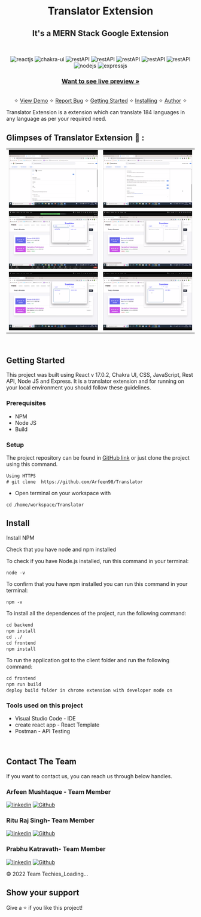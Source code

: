 <h1 align="center">Translator Extension</h1> 

<h2 align="center">It's a MERN Stack Google Extension </h2>

<br />
<p align="center">
    <img src="https://img.shields.io/badge/React_(17.0.2)-20232A?style=for-the-badge&logo=react&logoColor=61DAFB" alt="reactjs" />
    <img src="https://img.shields.io/badge/Chakra%20UI-3bc7bd?style=for-the-badge&logo=chakraui&logoColor=white" alt="chakra-ui"/>
    <img src="https://img.shields.io/badge/Rest_API-02303A?style=for-the-badge&logo=react-router&logoColor=white" alt="restAPI"/>
    <img src="https://img.shields.io/badge/npm-CB3837?style=for-the-badge&logo=npm&logoColor=white" alt="restAPI"/>
    <img src="https://img.shields.io/badge/Postman-FF6C37?style=for-the-badge&logo=Postman&logoColor=white" alt="restAPI"/>
    <img src="https://img.shields.io/badge/Heroku-430098?style=for-the-badge&logo=heroku&logoColor=white" alt="restAPI"/>
    <img src="https://img.shields.io/badge/Netlify-00C7B7?style=for-the-badge&logo=netlify&logoColor=white" alt="restAPI"/>
    <img src="https://img.shields.io/badge/Node.js-339933?style=for-the-badge&logo=nodedotjs&logoColor=white" alt="nodejs" />
    <img src="https://img.shields.io/badge/Express.js-000000?style=for-the-badge&logo=express&logoColor=white" alt="expressjs"/>
</p>

<h3 align="center"><a href="https://techies-translator.netlify.app/"><strong>Want to see live preview »</strong></a></h3>

<p align="center"> 
    <br />&#10023;
    <a href="#Demo">View Demo</a>   &#10023;  
    <a href="https://github.com/Arfeen98/Translator">Report Bug</a>    &#10023;
    <a href="#Getting-Started">Getting Started</a> &#10023; <a href="#Install">Installing</a> &#10023;    
    <a href="#Contact">Author</a> &#10023;
  </p>
  
  Translator Extension is a extension which can translate 184 languages in any language as per your required need.
  

## Glimpses of Translator Extension 🙈 :


<table>
  <tr>
    <td><img src="/Image/Extension.png" alt="home" /></td>
    <td><img src="/Image/Details.png" alt="home" /></td>
  </tr>
  <tr>
    <td><img src="/Image/Hindi.png" alt="home" /></td>
    <td><img src="/Image/Home.png" alt="home" /></td>
  </tr>
  <tr>
    <td><img src="/Image/Nepali.png" alt="home" /></td>
    <td><img src="/Image/Translate.png" alt="home" /></td>
  </tr>
 
</table>

<br />

<!-- ## Demo -->

<!-- [Check here to see the presentation video of this project](https://drive.google.com/file/d/1o6nQyCER_kjk7TDh5xZ2XzbbbjcYb0-9/view?usp=sharing) -->


<!-- <br/> -->

## Getting Started

This project was built using React v 17.0.2, Chakra UI, CSS, JavaScript, Rest API, Node JS and Express. It is a translator extension and for running on your local environment you should follow these guidelines.


### Prerequisites

- NPM 
- Node JS
- Build 

### Setup


The project repository can be found in [GitHub link](https://github.com/Arfeen98/Translator) or just clone the project using this command. 


```
Using HTTPS
# git clone  https://github.com/Arfeen98/Translator
```

+ Open terminal on your workspace with

```
cd /home/workspace/Translator
```


## Install

Install NPM

Check that you have node and npm installed

To check if you have Node.js installed, run this command in your terminal:


```
node -v
```

To confirm that you have npm installed you can run this command in your terminal:


```
npm -v
```


To install all the dependences of the project, run the following command:


```
cd backend
npm install
cd ../
cd frontend
npm install
```


To run the application got to the client folder and run the following command:

```
cd frontend
npm run build
deploy build folder in chrome extension with developer mode on
```


### Tools used on this project

- Visual Studio Code - IDE
- create react app - React Template 
- Postman - API Testing

<br/>


## Contact The Team

If you want to contact us, you can reach us through below handles.

<h3>Arfeen Mushtaque - Team Member</h3>

[![linkedin](https://img.shields.io/badge/LinkedIn-0077B5?style=for-the-badge&logo=linkedin&logoColor=white)](https://www.linkedin.com/in/arfeen-mushtaque-7a5988225/)
[![Github](https://img.shields.io/badge/GitHub-100000?style=for-the-badge&logo=github&logoColor=white)](https://github.com/Arfeen98)

<h3>Ritu Raj Singh- Team Member</h3>

[![linkedin](https://img.shields.io/badge/LinkedIn-0077B5?style=for-the-badge&logo=linkedin&logoColor=white)](https://www.linkedin.com/in/ritu-raj-singh-a91bb9176/)
[![Github](https://img.shields.io/badge/GitHub-100000?style=for-the-badge&logo=github&logoColor=white)](https://github.com/rituraj776930)

<h3>Prabhu Katravath- Team Member</h3>

[![linkedin](https://img.shields.io/badge/LinkedIn-0077B5?style=for-the-badge&logo=linkedin&logoColor=white)](https://www.linkedin.com/in/prabhu-katravath-9843941a4/)
[![Github](https://img.shields.io/badge/GitHub-100000?style=for-the-badge&logo=github&logoColor=white)](https://github.com/prabhuRV)

© 2022 Team Techies_Loading...



## Show your support

Give a ⭐️ if you like this project!
